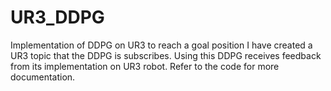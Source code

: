 # UR3_DDPG
Implementation of DDPG on UR3 to reach a goal position 
I have created a UR3 topic that the DDPG is subscribes. 
Using this DDPG receives feedback from its implementation on UR3 robot. Refer to the code for more documentation. 
